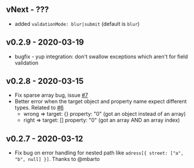 ## vNext - ???

-   added `valdationMode: blur|submit` (default is `blur`)

## v0.2.9 - 2020-03-19

-   bugfix - yup integration: don't swallow exceptions which aren't for field validation

## v0.2.8 - 2020-03-15

-   Fix sparse array bug, issue [#7](https://github.com/iacoware/react-formist/issues/7)
-   Better error when the target object and property name expect different types. Related to [#6](https://github.com/iacoware/react-formist/issues/6)
    -   wrong => target: {} property: "0" (got an object instead of an array)
    -   right => target: [] property: "0" (got an array AND an array index)

## v0.2.7 - 2020-03-12

-   Fix bug on error handling for nested path like `adress[{ street: ["a", "b", null] }]`. Thanks to @mbarto
